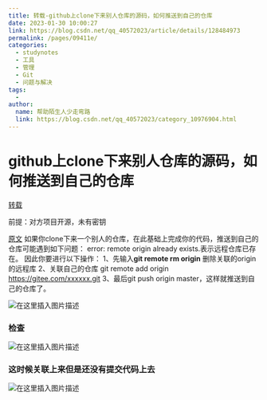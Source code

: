 ```yaml
---
title: 转载-github上clone下来别人仓库的源码，如何推送到自己的仓库
date: 2023-01-30 10:00:27
link: https://blog.csdn.net/qq_40572023/article/details/128484973
permalink: /pages/09411e/
categories:
  - studynotes
  - 工具
  - 管理
  - Git
  - 问题与解决
tags:
  - 
author: 
  name: 帮助陌生人少走弯路
  link: https://blog.csdn.net/qq_40572023/category_10976904.html
---
```


# github上clone下来别人仓库的源码，如何推送到自己的仓库



[转载](https://blog.csdn.net/qq_40572023/article/details/128484973)



前提：对方项目开源，未有密钥

[原文](https://blog.csdn.net/qq_39208536/article/details/125231265)
如果你clone下来一个别人的仓库，在此基础上完成你的代码，推送到自己的仓库可能遇到如下问题：
error: remote origin already exists.表示远程仓库已存在。
因此你要进行以下操作：
1、先输入**git remote rm origin** 删除关联的origin的远程库
2、关联自己的仓库 git remote add origin https://gitee.com/xxxxxx.git
3、最后git push origin master，这样就推送到自己的仓库了。

![在这里插入图片描述](https://img-blog.csdnimg.cn/825dd0f8dd634499b622f2d2eadb64aa.png)

### 检查

![在这里插入图片描述](https://img-blog.csdnimg.cn/068b8e91bd8b44289e95520bdaceb977.png)

### 这时候关联上来但是还没有提交代码上去

![在这里插入图片描述](https://img-blog.csdnimg.cn/a0f66304a751462eba34a2b401859b7b.png)


